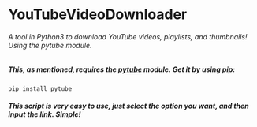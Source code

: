 # YouTubeVideoDownloader
###### A tool in Python3 to download YouTube videos, playlists, and thumbnails! Using the pytube module.
##### This, as mentioned, requires the [pytube](https://pytube.io/en/latest/) module. Get it by using pip:
```shell
pip install pytube
```
##### This script is very easy to use, just select the option you want, and then input the link. Simple!

